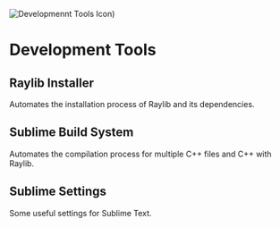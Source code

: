![Developmennt Tools Icon)](https://cdn.prod.website-files.com/6537c0eb07241dba6c47cb97/6537c0eb07241dba6c47d70d_image-from-rawpixel-id-5916915-jpeg-p-800.jpg)

# Development Tools

## Raylib Installer

Automates the installation process of Raylib and its dependencies.

## Sublime Build System

Automates the compilation process for multiple C++ files and C++ with Raylib.

## Sublime Settings

Some useful settings for Sublime Text.
